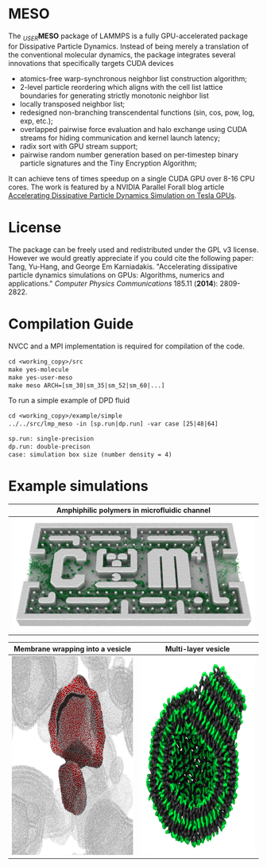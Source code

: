 # MESO
The <sub><i>USER</i></sub>**MESO** package of LAMMPS is a fully GPU-accelerated package for Dissipative Particle Dynamics. Instead of being merely a translation of the conventional molecular dynamics, the package integrates several innovations that specifically targets CUDA devices

  * atomics-free warp-synchronous neighbor list construction algorithm;
  * 2-level particle reordering which aligns with the cell list lattice boundaries for generating strictly monotonic neighbor list
  * locally transposed neighbor list;
  * redesigned non-branching transcendental functions (sin, cos, pow, log, exp, etc.);
  * overlapped pairwise force evaluation and halo exchange using CUDA streams for hiding communication and kernel launch latency;
  * radix sort with GPU stream support;
  * pairwise random number generation based on per-timestep binary particle signatures and the Tiny Encryption Algorithm;

It can achieve tens of times speedup on a single CUDA GPU over 8-16 CPU cores. The work is featured by a NVIDIA Parallel Forall blog article [Accelerating Dissipative Particle Dynamics Simulation on Tesla GPUs](https://devblogs.nvidia.com/parallelforall/accelerating-dissipative-particle-dynamics-simulation-tesla-gpus/).

# License
The package can be freely used and redistributed under the GPL v3 license. However we would greatly appreciate if you could cite the following paper:<br/>
Tang, Yu-Hang, and George Em Karniadakis. "Accelerating dissipative particle dynamics simulations on GPUs: Algorithms, numerics and applications." *Computer Physics Communications* 185.11 (**2014**): 2809-2822.

# Compilation Guide
NVCC and a MPI implementation is required for compilation of the code.
```
cd <working_copy>/src
make yes-molecule
make yes-user-meso
make meso ARCH=[sm_30|sm_35|sm_52|sm_60|...]
```
To run a simple example of DPD fluid
```
cd <working_copy>/example/simple
../../src/lmp_meso -in [sp.run|dp.run] -var case [25|48|64]
```
```
sp.run: single-precision
dp.run: double-precison
case: simulation box size (number density = 4)
```

# Example simulations

| Amphiphilic polymers in microfluidic channel |
|:---------------------------------:|
| <img src="arbi.jpg" width="1080px"/> |

| Membrane wrapping into a vesicle     |  Multi-layer vesicle                   |
|:------------------------------------:|:--------------------------------------:|
| <img src="vesi.jpg" width="auto" height="400px"/> |  <img src="vesi2.jpg" width="auto" height="400px"/> |
